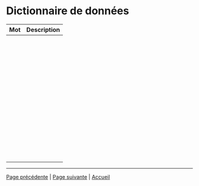 # Dictionnaire de données

| Mot | Description|
|---|---|
|||
|||
|||
|||
|||
|||
|||
|||
|||
|||
|||
|||
|||
|||
|||
|||
|||
|||
|||
|||
|||
|||
|||
|||
|||
|||
|||
|||
|||
|||
|||
|||
|||
|||
|||
|||
|||
|||
|||
|||
|||
|||
|||
|||
|||
|||
|||
|||
|||
|||
|||
|||
|||
|||
|||
|||
|||
___

[Page précédente](./06_Endpoints.md) | [Page suivante](./08_Design.md) | [Accueil](../../README.md)